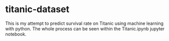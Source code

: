 # titanic-dataset
This is my attempt to predict survival rate on Titanic using machine learning with python. The whole process can be seen within the Titanic.ipynb jupyter notebook.

